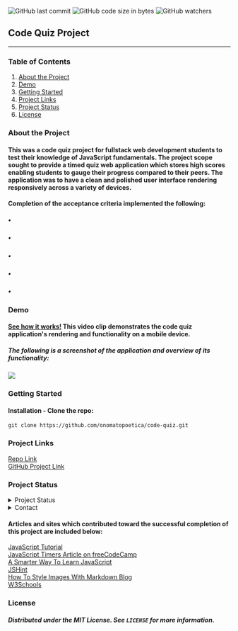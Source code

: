 ![GitHub last commit](https://img.shields.io/github/last-commit/onomatopoetica/code-quiz)  ![GitHub code size in bytes](https://img.shields.io/github/languages/code-size/onomatopoetica/code-quiz)  ![GitHub watchers](https://img.shields.io/github/watchers/onomatopoetica/code-quiz?label=Watch&style=social)  


## Code Quiz Project 

---

### Table of Contents
1. [About the Project](#About-The-Project)
1. [Demo](#Demo)
1. [Getting Started](#Getting-Started)
1. [Project Links](#Project-Links)
1. [Project Status](#Project-Status)
1. [License](#License)

### About the Project

#### This was a code quiz project for fullstack web development students to test their knowledge of JavaScript fundamentals. The project scope sought to provide a timed quiz web application which stores high scores enabling students to gauge their progress compared to their peers. The application was to have a clean and polished user interface rendering responsively across a variety of devices. 

#### Completion of the acceptance criteria implemented the following:
#####   • 
#####   • 
#####   • 
#####   • 
#####   • 

### Demo

#### [See how it works!](https://drive.google.com/file/d/1L9QIBxXxxwo2-Fv5dmZX0-csbnvOpCZB/view) This video clip demonstrates the code quiz application's rendering and functionality on a mobile device. 

##### The following is a screenshot of the application and overview of its functionality: <br>

<img src="assets/PLACEHOLDER.png">

### Getting Started
#### Installation - Clone the repo: <br>
   ```  
   git clone https://github.com/onomatopoetica/code-quiz.git
   ```

### Project Links
[Repo Link](https://github.com/onomatopoetica/code-quiz) <br>
[GitHub Project Link](https://onomatopoetica.github.io/code-quiz/)


### Project Status
<details>
    <summary>Project Status</summary>
    Active
</details>
<details>
    <summary>Contact</summary>
    jendotb@gmail.com
</details>

#### Articles and sites which contributed toward the successful completion of this project are included below:

[JavaScript Tutorial](https://www.javascripttutorial.net/) <br>
[JavaScript Timers Article on freeCodeCamp](https://www.freecodecamp.org/news/javascript-timers-everything-you-need-to-know-5f31eaa37162/) <br>
[A Smarter Way To Learn JavaScript](https://www.asmarterwaytolearn.com/js/) <br>
[JSHint](https://jshint.com/) <br>
[How To Style Images With Markdown Blog](https://www.xaprb.com/blog/how-to-style-images-with-markdown/) <br>
[W3Schools](https://www.w3schools.com/js/default.asp) <br>

### License
##### Distributed under the MIT License. See `LICENSE` for more information.
